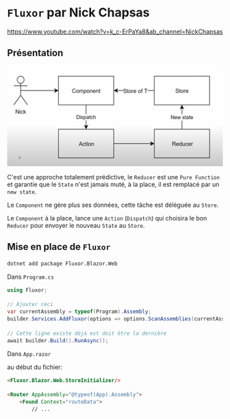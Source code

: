# `Fluxor` par Nick Chapsas

https://www.youtube.com/watch?v=k_c-ErPaYa8&ab_channel=NickChapsas



## Présentation

<img src="assets/fluxor-schema-nick-chapsas.png" alt="fluxor-schema-nick-chapsas" />

C'est une approche totalement prédictive, le `Reducer` est une `Pure Function` et garantie que le `State` n'est jamais muté, à la place, il est remplacé par un `new state`.

Le `Component` ne gère plus ses données, cette tâche est déléguée au `Store`.

Le `Component` à la place, lance une `Action` (`Dispatch`) qui choisira le bon `Reducer` pour envoyer le nouveau `State` au `Store`.



## Mise en place de `Fluxor`

```bash
dotnet add package Fluxor.Blazor.Web
```

Dans `Program.cs`

```cs
using Fluxor;

// Ajouter ceci
var currentAssembly = typeof(Program).Assembly;
builder.Services.AddFluxor(options => options.ScanAssemblies(currentAssembly));

// Cette ligne existe déjà est doit être la dernière
await builder.Build().RunAsync();
```

Dans `App.razor`

au début du fichier:

```html
<Fluxor.Blazor.Web.StoreInitializer/>

<Router AppAssembly="@typeof(App).Assembly">
    <Found Context="routeData">
        // ...
```

